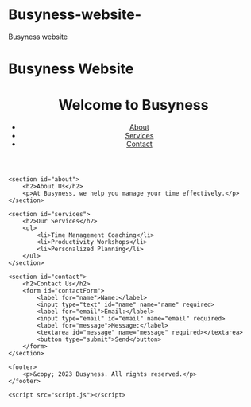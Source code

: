 # Busyness-website-
Busyness website 
# Busyness Website

<!DOCTYPE html>
<html lang="en">
<head>
    <meta charset="UTF-8">
    <meta name="viewport" content="width=device-width, initial-scale=1.0">
    <title>Busyness</title>
    <link rel="stylesheet" href="styles.css">
</head>
<body>
    <header>
        <h1>Welcome to Busyness</h1>
        <nav>
            <ul>
                <li><a href="#about">About</a></li>
                <li><a href="#services">Services</a></li>
                <li><a href="#contact">Contact</a></li>
            </ul>
        </nav>
    </header>

    <section id="about">
        <h2>About Us</h2>
        <p>At Busyness, we help you manage your time effectively.</p>
    </section>

    <section id="services">
        <h2>Our Services</h2>
        <ul>
            <li>Time Management Coaching</li>
            <li>Productivity Workshops</li>
            <li>Personalized Planning</li>
        </ul>
    </section>

    <section id="contact">
        <h2>Contact Us</h2>
        <form id="contactForm">
            <label for="name">Name:</label>
            <input type="text" id="name" name="name" required>
            <label for="email">Email:</label>
            <input type="email" id="email" name="email" required>
            <label for="message">Message:</label>
            <textarea id="message" name="message" required></textarea>
            <button type="submit">Send</button>
        </form>
    </section>

    <footer>
        <p>&copy; 2023 Busyness. All rights reserved.</p>
    </footer>

    <script src="script.js"></script>
</body>
</html>
